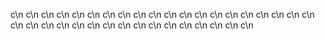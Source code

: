 c\n
c\n
c\n
c\n
c\n
c\n
c\n
c\n
c\n
c\n
c\n
c\n
c\n
c\n
c\n
c\n
c\n
c\n
c\n
c\n
c\n
c\n
c\n
c\n
c\n
c\n
c\n
c\n
c\n
c\n
c\n
c\n
c\n
c\n
c\n
c\n
